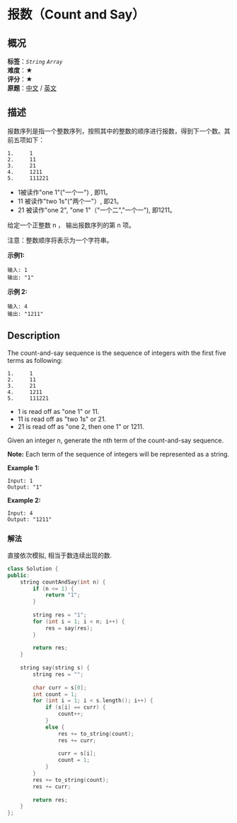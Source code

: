 # 报数（Count and Say）
## 概况
**标签**：*`String`*  *`Array`*<br>
**难度**：★<br>
**评分**：★<br>
**原题**：[中文](https://leetcode-cn.com/problems/count-and-say) / [英文](https://leetcode.com/problems/count-and-say)

## 描述
报数序列是指一个整数序列，按照其中的整数的顺序进行报数，得到下一个数。其前五项如下：
```
1.     1
2.     11
3.     21
4.     1211
5.     111221
```

- 1被读作"one 1"("一个一") , 即11。
- 11 被读作"two 1s"("两个一"）, 即21。
- 21 被读作"one 2", "one 1"（"一个二","一个一"), 即1211。

给定一个正整数 n ，
输出报数序列的第 n 项。

注意：整数顺序将表示为一个字符串。

**示例1:**
```
输入: 1
输出: "1"
```

**示例 2:**
```
输入: 4
输出: "1211"
```

## Description
The count-and-say sequence is the sequence of integers with the first five terms as following:

```
1.     1
2.     11
3.     21
4.     1211
5.     111221
```

- 1 is read off as "one 1" or 11.
- 11 is read off as "two 1s" or 21.
- 21 is read off as "one 2, then one 1" or 1211.

Given an integer n, generate the nth term of the count-and-say sequence.

**Note:**
 Each term of the sequence of integers will be represented as a string.

**Example 1:**
```
Input: 1
Output: "1"
```

**Example 2:**
```
Input: 4
Output: "1211"
```


### 解法
直接依次模拟, 相当于数连续出现的数.
```c++
class Solution {
public:
    string countAndSay(int n) {
        if (n <= 1) {
            return "1";
        }
        
        string res = "1";
        for (int i = 1; i < n; i++) {
            res = say(res);
        }
        
        return res;
    }
    
    string say(string s) {
        string res = "";
        
        char curr = s[0];
        int count = 1;
        for (int i = 1; i < s.length(); i++) {
            if (s[i] == curr) {
                count++;
            }
            else {
                res += to_string(count);
                res += curr;
                
                curr = s[i];
                count = 1;
            }
        }
        res += to_string(count);
        res += curr;
        
        return res;
    }
};
```